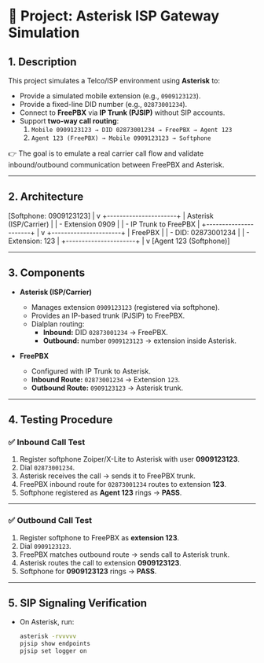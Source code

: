 # 📌 Project: Asterisk ISP Gateway Simulation

## 1. Description
This project simulates a Telco/ISP environment using **Asterisk** to:  
- Provide a simulated mobile extension (e.g., `0909123123`).  
- Provide a fixed-line DID number (e.g., `02873001234`).  
- Connect to **FreePBX** via **IP Trunk (PJSIP)** without SIP accounts.  
- Support **two-way call routing**:  
  1. `Mobile 0909123123 → DID 02873001234 → FreePBX → Agent 123`  
  2. `Agent 123 (FreePBX) → Mobile 0909123123 → Softphone`  

👉 The goal is to emulate a real carrier call flow and validate inbound/outbound communication between FreePBX and Asterisk.  

---

## 2. Architecture
[Softphone: 0909123123]
|
v
+----------------------+
| Asterisk (ISP/Carrier) |
| - Extension 0909 |
| - IP Trunk to FreePBX |
+----------------------+
|
v
+----------------------+
| FreePBX |
| - DID: 02873001234 |
| - Extension: 123 |
+----------------------+
|
v
[Agent 123 (Softphone)]


---

## 3. Components
- **Asterisk (ISP/Carrier)**  
  - Manages extension `0909123123` (registered via softphone).  
  - Provides an IP-based trunk (PJSIP) to FreePBX.  
  - Dialplan routing:  
    - **Inbound:** DID `02873001234` → FreePBX.  
    - **Outbound:** number `0909123123` → extension inside Asterisk.  

- **FreePBX**  
  - Configured with IP Trunk to Asterisk.  
  - **Inbound Route:** `02873001234` → Extension `123`.  
  - **Outbound Route:** `0909123123` → Asterisk trunk.  

---

## 4. Testing Procedure

### ✅ Inbound Call Test
1. Register softphone Zoiper/X-Lite to Asterisk with user **0909123123**.  
2. Dial `02873001234`.  
3. Asterisk receives the call → sends it to FreePBX trunk.  
4. FreePBX inbound route for `02873001234` routes to extension **123**.  
5. Softphone registered as **Agent 123** rings → **PASS**.  

---

### ✅ Outbound Call Test
1. Register softphone to FreePBX as **extension 123**.  
2. Dial `0909123123`.  
3. FreePBX matches outbound route → sends call to Asterisk trunk.  
4. Asterisk routes the call to extension **0909123123**.  
5. Softphone for **0909123123** rings → **PASS**.  

---

## 5. SIP Signaling Verification
- On Asterisk, run:  
  ```bash
  asterisk -rvvvvv
  pjsip show endpoints
  pjsip set logger on
